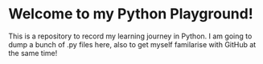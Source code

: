 # Welcome to my Python Playground!
This is a repository to record my learning journey in Python. I am going to dump a bunch of .py files here, also to get myself familarise with GitHub at the same time!
